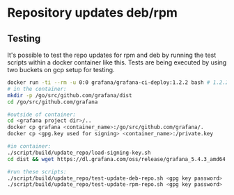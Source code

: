 # Repository updates deb/rpm



## Testing

It's possible to test the repo updates for rpm and deb by running the test scripts within a docker container like this. Tests are being executed by using two buckets on gcp setup for testing.

```bash
docker run -ti --rm -u 0:0 grafana/grafana-ci-deploy:1.2.2 bash # 1.2.2 is the newest image at the time of writing
# in the container:
mkdir -p /go/src/github.com/grafana/dist
cd /go/src/github.com/grafana

#outside of container:
cd <grafana project dir>/..
docker cp grafana <container_name>:/go/src/github.com/grafana/.
docker cp <gpg.key used for signing> <container_name>:/private.key

#in container:
./script/build/update_repo/load-signing-key.sh
cd dist && wget https://dl.grafana.com/oss/release/grafana_5.4.3_amd64.deb && wget https://dl.grafana.com/oss/release/grafana-5.4.3-1.x86_64.rpm && cd ..

#run these scripts:
./script/build/update_repo/test-update-deb-repo.sh <gpg key password>
./script/build/update_repo/test-update-rpm-repo.sh <gpg key password>

```
